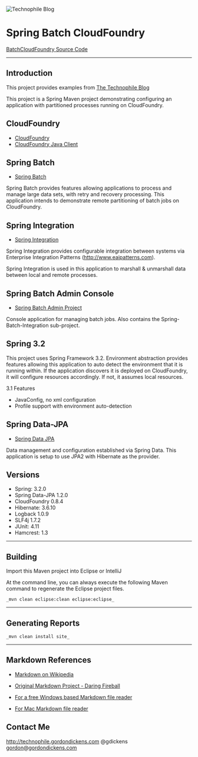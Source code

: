 ![Technophile Blog](imagesc)

Spring Batch CloudFoundry
================================
[BatchCloudFoundry Source Code](https://github.com/gordonad/BatchCloudFoundry)

-----


Introduction
------------

This project provides examples from [The Technophile Blog](http://technophile.gordondickens.com)


This project is a Spring Maven project demonstrating configuring an application with partitioned processes running on CloudFoundry.

CloudFoundry
------------
* [CloudFoundry](http://www.cloudfoundry.com/)
* [CloudFoundry Java Client](https://github.com/cloudfoundry/vcap-java)


Spring Batch
------------
* [Spring Batch](http://www.springsource.org/spring-batch)

Spring Batch provides features allowing applications to process and manage large data sets, with retry and recovery processing.  This application intends to demonstrate remote partitioning of batch jobs on CloudFoundry.



Spring Integration
------------------
* [Spring Integration](http://www.springsource.org/spring-integration)


Spring Integration provides configurable integration between systems via Enterprise Integration Patterns (http://www.eaipatterns.com).

Spring Integration is used in this application to marshall & unmarshall data between local and remote processes.



Spring Batch Admin Console
--------------------------
* [Spring Batch Admin Project](https://github.com/SpringSource/spring-batch-admin)

Console application for managing batch jobs.  Also contains the Spring-Batch-Integration sub-project.



Spring 3.2
----------

This project uses Spring Framework 3.2.  Environment abstraction provides features allowing this application to auto detect the environment that it is running within.  If the application discovers it is deployed on CloudFoundry, it will configure resources accordingly.  If not, it assumes local resources.

3.1 Features
- JavaConfig, no xml configuration
- Profile support with environment auto-detection



Spring Data-JPA
---------------
* [Spring Data JPA](http://www.springsource.org/spring-data/jpa)

Data management and configuration established via Spring Data.  This application is setup to use JPA2 with Hibernate as the provider.



Versions
--------
* Spring: 3.2.0
* Spring Data-JPA 1.2.0
* CloudFoundry 0.8.4
* Hibernate: 3.6.10
* Logback 1.0.9
* SLF4j 1.7.2
* JUnit: 4.11
* Hamcrest: 1.3


-----

Building
---------------------


Import this Maven project into Eclipse or IntelliJ

At the command line, you can always execute the following Maven command to regenerate the Eclipse project files.

    _mvn clean eclipse:clean eclipse:eclipse_


-----

Generating Reports
---------------------

    _mvn clean install site_



-----



Markdown References
-------------------

* [Markdown on Wikipedia](http://en.wikipedia.org/wiki/Markdown)

* [Original Markdown Project - Daring Fireball](http://daringfireball.net/projects/markdown/)

* [For a free Windows based Markdown file reader](http://www.markdownpad.com)

* [For Mac Markdown file reader](http://www.barebones.com/products/TextWrangler/)



Contact Me
----------
http://technophile.gordondickens.com
@gdickens
gordon@gordondickens.com
